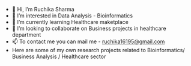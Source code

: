 - 👋 Hi, I’m Ruchika Sharma
- 👀 I’m interested in Data Analysis - Bioinformatics
- 🌱 I’m currently learning Healthcare maketplace
- 💞️ I’m looking to collaborate on Business projects in healthcare department
- 📫 To contact me you can mail me -  ruchika16195@gmail.com 
- Here are some of my own research projects related to Bioinformatics/ Business Analysis / Healthcare sector

<!---
ruchika16195/ruchika16195 is a ✨ special ✨ repository because its `README.md` (this file) appears on your GitHub profile.
You can click the Preview link to take a look at your changes.
--->
